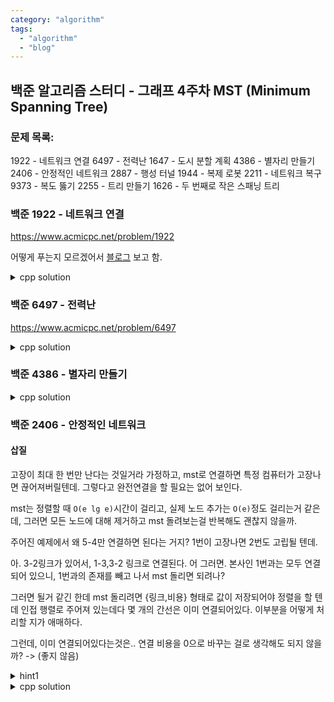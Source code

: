 ```yaml
---
category: "algorithm"
tags: 
  - "algorithm"
  - "blog"
---
```


## 백준 알고리즘 스터디 - 그래프 4주차 MST (Minimum Spanning Tree)

### 문제 목록:

1922 - 네트워크 연결
6497 - 전력난
1647 - 도시 분할 계획
4386 - 별자리 만들기
2406 - 안정적인 네트워크
2887 - 행성 터널
1944 - 복제 로봇
2211 - 네트워크 복구
9373 - 복도 뚫기
2255 - 트리 만들기
1626 - 두 번째로 작은 스패닝 트리


### 백준 1922 - 네트워크 연결

https://www.acmicpc.net/problem/1922

어떻게 푸는지 모르겠어서 [블로그](https://blog.naver.com/kks227/220799105543) 보고 함.

<details><summary markdown="span">cpp solution</summary>

글 보고 대충 구현해봤는데 2번 틀림. 유니온 파인드를 재귀식으로 구현해야 한다.

```cpp

groups[a]=groups[groups[a]];

```

이런 식으로 구현해서는 틀린다.

```cpp

// https://www.acmicpc.net/problem/1922

int TC,i,j,k,a,b,c,s,e,t;

int ans;

vector<pair<int, ii> > roads;

int groups[1005];
int cnt=0;

int find(int a){
    if(a==groups[a]) return a;
    groups[a]=find(groups[a]);
    return groups[a];
}

void merge(int a, int b){
    a=find(a);
    b=find(b);
    if(a>b){
        int tmp=a;
        a=b;
        b=tmp;
    }
    groups[b]=groups[a];
}

void solve(){
    int n,m;
    cin>>n>>m;
    rep1(n, i){
        groups[i]=i;
    }
    rep1(m, i){
        cin>>a>>b>>c;
        roads.push_back({c, {a, b}});
    }

    sort(all(roads)+1);

    rep1(m, i){
        // cout<<roads[i].first << ' '<<'\n';
        int x=roads[i].second.first,y=roads[i].second.second;
        if(find(x)==find(y)) continue;
        else{
            ans+=roads[i].first;
            cnt++;
            merge(x,y);
            if(cnt==n-1) break;
        }
    }

    cout<<ans<<endl;
}

```

</details>


### 백준 6497 - 전력난

https://www.acmicpc.net/problem/6497

<details><summary markdown="span">cpp solution</summary>

원리 자체는 간단. 전체 비용에서 MST 돌려서 선택된 비용을 빼면 된다.

로컬에서 20만개 엣지를 돌리려 하니 터지길래 205개로 줄여서 돌리다가 그대로 제출해서 1 런타임 에러

고쳐봐도 에러나서 정점번호 0부터 시작하는데 나는 대체로 1부터를 기준으로 풀고 있었으므로 `a++; b++`을 추가하니 맞음. 그런데, 왜 이게 꼭 필요한지, 어디서 틀리게 되는건지는 잘 모르겠다.

```cpp

using namespace std;

// https://www.acmicpc.net/problem/6497

ll TC,i,j,k,a,b,c,s,e,t;

int ans;

int gs[200005];
int cnt=0;

int find(int node){
    if(node==gs[node]) return node;
    return gs[node]=find(gs[node]);
}

bool merge(int n1, int n2){
    n1=find(n1);
    n2=find(n2);
    if(n1==n2) return false;
    gs[n2]=n1;
    return true;
}

struct edge{
    ll u,v,w;
    edge(): edge(-1,-1,0){}
    edge(ll u1, ll v1, ll w1): u(u1),v(v1),w(w1){}
    bool operator <(const edge& e) const {return w<e.w;}
};

void solve(){
    edge edges[200005];
    while(true){
        int n,m;
        cin>>m>>n;
        if(m==0&&n==0) {
            break;
        }

        ll total=0;
        ll sub=0;
        int cnt=0;

        rep1(m, i){
            gs[i]=i;
        }

        rep1(n, i){
            cin>>a>>b;
            a++;b++;
            cin>>c;
            total+=c;
            edges[i]={a,b,c};
        }

        sort(edges, edges+n);

        rep1(n, i){
            a=edges[i].u, b=edges[i].v, c=edges[i].w;
            if(find(a)==find(b))continue;
            else {
                merge(a,b);
                cnt++;
                sub+=c;
                if(cnt==m-1) break;
            }
        }

        cout<<total-sub<<'\n';
    }
}

```

</details>



### 백준 4386 - 별자리 만들기



<details><summary markdown="span">cpp solution</summary>

이차원 배열을 만들어 푸려고 했으나, 정렬하는데 문제가 있어서 일차원 구조체로 바꿈. 대신에 인덱싱을 이차원으로 했다.

```cpp

// https://www.acmicpc.net/problem/4386

float dists[105][105];
pair<float, float> positions[105];

struct link{
    int u,v;
    float w;
    link(): link(-1.0f,-1.0f,1000005.0f){};
    link(int u1, int v1, float w1): u(u1), v(v1), w(w1){};

    bool operator <(const link& e) const { return w<e.w; } 
};

int uf[105];

int find(int a){
    if(a==uf[a]) return a;
    return uf[a]=find(uf[a]);
}

bool merge(int a, int b){
    a=find(a);
    b=find(b);
    if(a==b) return false;
    uf[a]=b;
    // cout<<"merging "<<a<<' '<<b<<endl;
    return true;
}

void solve(){
    link links[10300];
    int n;
    cin>>n;
    int i; int j;
    float x,y;
    rep1(n, i){
        cin>>x>>y;
        positions[i]={x,y};
        uf[i]=i;
    }

    rep1(n, i){
        rep1(n, j){
            float x1=positions[i].first,x2=positions[j].first;
            float y1=positions[i].second,y2=positions[j].second;
            dists[i][j]=(x1-x2)*(x1-x2)+(y1-y2)*(y1-y2);
            links[i*n+j]={i, j, dists[i][j]};
        }
    }

    sort(links, links+10300);

    int cnt=0;
    int a=0,b=0;
    float cost=0.0f;
    rep1(10300, i){
        a=links[i].u,b=links[i].v;
        if(!merge(a,b)) continue;
        cost+=sqrtf(links[i].w);
        cnt++;
        // cout<<links[i].w<<endl;
        if(cnt==n-1)break;
    }
    
    cout<<setprecision(8)<<cost<<endl;
}

```


</details>


### 백준 2406 - 안정적인 네트워크

#### 삽질

고장이 최대 한 번만 난다는 것일거라 가정하고, mst로 연결하면 특정 컴퓨터가 고장나면 끊어져버릴텐데. 그렇다고 완전연결을 할 필요는 없어 보인다.

mst는 정렬할 때 `O(e lg e)`시간이 걸리고, 실제 노드 추가는 `O(e)`정도 걸리는거 같은데, 그러면 모든 노드에 대해 제거하고 mst 돌려보는걸 반복해도 괜찮지 않을까.

주어진 예제에서 왜 5-4만 연결하면 된다는 거지? 1번이 고장나면 2번도 고립될 텐데.

아. 3-2링크가 있어서, 1-3,3-2 링크로 연결된다.
어 그러면. 본사인 1번과는 모두 연결되어 있으니, 1번과의 존재를 빼고 나서 mst 돌리면 되려나?

그러면 될거 같긴 한데 mst 돌리려면 {링크,비용} 형태로 값이 저장되어야 정렬을 할 텐데 인접 행렬로 주어져 있는데다 몇 개의 간선은 이미 연결되어있다. 이부분을 어떻게 처리할 지가 애매하다.

그런데, 이미 연결되어있다는것은.. 연결 비용을 0으로 바꾸는 걸로 생각해도 되지 않을까? -> (좋지 않음)

<details><summary markdown="span">hint1</summary>
문제에 따라 본사와 다른 지사들은 이미 연결되어 있다.
</details>

<details><summary markdown="span">cpp solution</summary>
기본적으로 본사를 제외하고 mst 돌리면 된다.

그외 어려운 점

1. 이전 문제처럼 주어진 형태가 인접 행렬 형태라서 정렬을 위해 형태를 바꾸어야 한다.
2. 이미 주어진 지사간 연결의 처리. 처음엔 비용을 0으로 하면 되지 않을까 했는데, 문제에서 구하는 것이 합쳐야 하는 링크들이기 때문에, 그러면 추가적으로 처음에 연결했는지에 대해서도 기록해야 하는 등 복잡해짐. 주어진 연결된 지사들은 그냥 유니온 파인드 merge를 해두면 된다.

원리는 대충은 알겠는데 계속 틀려서 다른 답 참조함. 본사 1을 제외하는걸 제대로 못했음.

```cpp

    rep1(n, i){
        rep1(n, j){

            cin>>tmp;
            cost[i][j]=min(cost[i][j], tmp);
            
            // // if(i==1 || j==1) cost[i][j]=30005;
            if(i>=j){
                edges.push_back({i, j, cost[i][j]});
            }
        }
    }

```

위와 같이 되어있으면 본사에 대한 엣지도 추가되므로 틀리게 된다.

```cpp

// 안정적인 네트워크
// https://www.acmicpc.net/problem/2406 

const int MAXN=1005;

struct edge{
    int u,v,w;
    edge(): edge(-1,-1,0){};
    edge(int u1, int v1, int w1): u(u1), v(v1), w(w1) {};
    bool operator <(const edge& e) const {
        return w<e.w;
    }
};

bool conn[MAXN][MAXN];
int cost[MAXN][MAXN];
int uf[MAXN];
int cnt;
int total=0;

vector<edge> edges;

int find(int a){
    if(a==uf[a]) return a;
    return uf[a]=find(uf[a]);
}

bool merge(int a, int b){
    a=find(a);
    b=find(b);
    if(a==b) return false;
    uf[a]=b;
    return true;
}

void solve(){
    int n,m,i,j,k,a,b,c,t,tmp;
    cin>>n>>m;

    if(n==1){
        cout<<"0 0"<<endl;
        return;
    }

    rep1(n, i){
        uf[i]=i;
        rep1(n, j){
            cost[i][j]=3000500;
        }
    }

    uf[1]=2;

    rep(m, i){
        cin>>a>>b;
        merge(a,b);
    }

    rep1(n, i){
        rep1(n, j){

            cin>>tmp;
            cost[i][j]=min(cost[i][j], tmp);
            
            // // if(i==1 || j==1) cost[i][j]=30005;
            if(i>=j && i!=1 && j!=1){
                edges.push_back({i, j, cost[i][j]});
            }
        }
    }

    auto it=edges.begin();
    sort(it, it+edges.size());

    cnt=0;
    total=0;

    vii links;

    
    rep(edges.size(), i){
        a=edges[i].u,b=edges[i].v,c=edges[i].w;
        if(!merge(a,b)) continue;
        
        cnt++;
        total+=c;
        links.push_back({a,b});
        // cout<<edges[i].u<<' '<<edges[i].v<< ' '<<edges[i].w<<endl;
        if(links.size()==n-1) break;
    }

    cout<<total<<' ' <<links.size()<<endl;
    rep(links.size(), i){
        a=links[i].first,b=links[i].second;
        cout<<links[i].first << ' '<<links[i].second<<'\n';
    }
}

```

</details>
